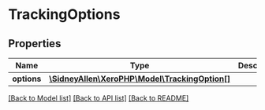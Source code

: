 # TrackingOptions

## Properties
Name | Type | Description | Notes
------------ | ------------- | ------------- | -------------
**options** | [**\SidneyAllen\XeroPHP\Model\TrackingOption[]**](TrackingOption.md) |  | [optional] 

[[Back to Model list]](../README.md#documentation-for-models) [[Back to API list]](../README.md#documentation-for-api-endpoints) [[Back to README]](../README.md)


